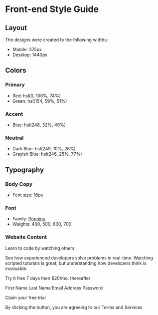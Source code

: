 # Front-end Style Guide

## Layout

The designs were created to the following widths:

- Mobile: 375px
- Desktop: 1440px

## Colors

### Primary

- Red: hsl(0, 100%, 74%)
- Green: hsl(154, 59%, 51%)

### Accent

- Blue: hsl(248, 32%, 49%)

### Neutral

- Dark Blue: hsl(249, 10%, 26%)
- Grayish Blue: hsl(246, 25%, 77%)

## Typography

### Body Copy

- Font size: 16px

### Font

- Family: [Poppins](https://fonts.google.com/specimen/Poppins)
- Weights: 400, 500, 600, 700

### Website Content

Learn to code by watching others

See how experienced developers solve problems in real-time. Watching scripted tutorials is great,
but understanding how developers think is invaluable.

Try it free 7 days then $20/mo. thereafter

First Name
Last Name
Email Address
Password

Claim your free trial

By clicking the button, you are agreeing to our Terms and Services

